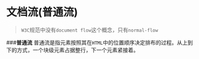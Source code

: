 # 文档流(普通流)

>`W3C`规范中没有`document flow`这个概念，只有`normal-flow`


###**普通流**
普通流是指元素按照其在`HTML`中的位置顺序决定排布的过程。从上到下的方式，一个块级元素占据整行，下一个元素紧接着。